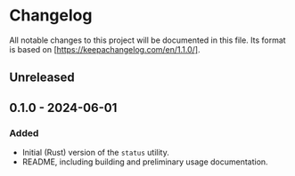 # Changelog

All notable changes to this project will be documented in this file. Its format
is based on [https://keepachangelog.com/en/1.1.0/].

## Unreleased

## 0.1.0 - 2024-06-01

### Added

- Initial (Rust) version of the `status` utility.
- README, including building and preliminary usage documentation.
